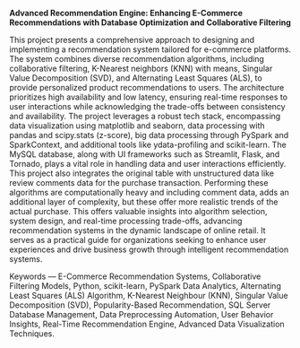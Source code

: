 **Advanced Recommendation Engine: Enhancing E-Commerce Recommendations with Database Optimization and Collaborative Filtering**

This project presents a comprehensive approach to designing and implementing a recommendation system tailored for e-commerce platforms. The system combines diverse recommendation algorithms, including collaborative filtering, K-Nearest neighbors (KNN) with means, Singular Value Decomposition (SVD), and Alternating Least Squares (ALS), to provide personalized product recommendations to users. The architecture prioritizes high availability and low latency, ensuring real-time responses to user interactions while acknowledging the trade-offs between consistency and availability. The project leverages a robust tech stack, encompassing data visualization using matplotlib and seaborn, data processing with pandas and scipy.stats (z-score), big data processing through PySpark and SparkContext, and additional tools like ydata-profiling and scikit-learn. The MySQL database, along with UI frameworks such as Streamlit, Flask, and Tornado, plays a vital role in handling data and user interactions efficiently.
This project also integrates the original table with unstructured data like review comments data for the purchase transaction. Performing these algorithms are computationally heavy and including comment data, adds an additional layer of complexity, but these offer more realistic trends of the actual purchase. This offers valuable insights into algorithm selection, system design, and real-time processing trade-offs, advancing recommendation systems in the dynamic landscape of online retail. It serves as a practical guide for organizations seeking to enhance user experiences and drive business growth through intelligent recommendation systems.

Keywords — E-Commerce Recommendation Systems, Collaborative Filtering Models, Python, scikit-learn, PySpark Data Analytics, Alternating Least Squares (ALS) Algorithm, K-Nearest Neighbour (KNN), Singular Value Decomposition (SVD), Popularity-Based Recommendation, SQL Server Database Management, Data Preprocessing Automation, User Behavior Insights, Real-Time Recommendation Engine, Advanced Data Visualization Techniques.
